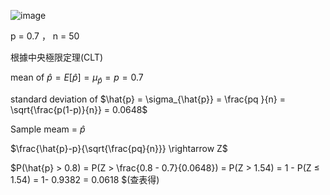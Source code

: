 ![image](https://github.com/user-attachments/assets/fd427571-b69a-4e92-a72a-4c8639c5b3c8)

p = 0.7 ， n = 50

根據中央極限定理(CLT)

mean of $\hat{p} = E[\hat{p}] = \mu_{\hat{p}} = p = 0.7$

standard deviation of $\hat{p} = \sigma_{\hat{p}} = \frac{pq }{n} = \sqrt{\frac{p(1-p)}{n}} = 0.0648$

Sample meam = $\hat{p}$  

$\frac{\hat{p}-p}{\sqrt{\frac{pq}{n}}} \rightarrow Z$    

$P(\hat{p} > 0.8) = P(Z > \frac{0.8 - 0.7}{0.0648}) = P(Z > 1.54) = 1 - P(Z ≤ 1.54) = 1- 0.9382 = 0.0618 $(查表得)

